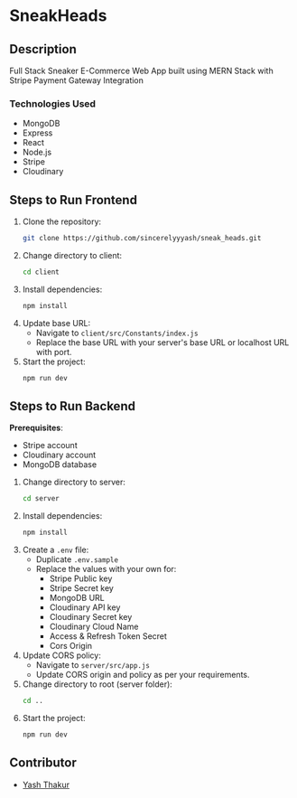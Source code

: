 # SneakHeads

## Description
Full Stack Sneaker E-Commerce Web App built using MERN Stack with Stripe Payment Gateway Integration

### Technologies Used
- MongoDB
- Express
- React
- Node.js
- Stripe
- Cloudinary

## Steps to Run Frontend
1. Clone the repository:
    ```bash
    git clone https://github.com/sincerelyyyash/sneak_heads.git
    ```
2. Change directory to client:
    ```bash
    cd client
    ```
3. Install dependencies:
    ```bash
    npm install
    ```
4. Update base URL:
    - Navigate to `client/src/Constants/index.js`
    - Replace the base URL with your server's base URL or localhost URL with port.
5. Start the project:
    ```bash
    npm run dev
    ```

## Steps to Run Backend
**Prerequisites**: 
- Stripe account
- Cloudinary account
- MongoDB database

1. Change directory to server:
    ```bash
    cd server
    ```
2. Install dependencies:
    ```bash
    npm install
    ```
3. Create a `.env` file:
    - Duplicate `.env.sample`
    - Replace the values with your own for:
        - Stripe Public key
        - Stripe Secret key
        - MongoDB URL
        - Cloudinary API key
        - Cloudinary Secret key
        - Cloudinary Cloud Name
        - Access & Refresh Token Secret
        - Cors Origin
4. Update CORS policy:
    - Navigate to `server/src/app.js`
    - Update CORS origin and policy as per your requirements.
5. Change directory to root (server folder):
    ```bash
    cd ..
    ```
6. Start the project:
    ```bash
    npm run dev
    ```

## Contributor
- [Yash Thakur](https://github.com/sincerelyyyash)


